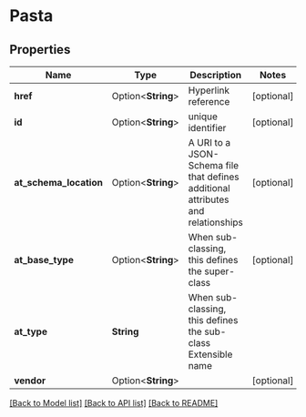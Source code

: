 # Pasta

## Properties

Name | Type | Description | Notes
------------ | ------------- | ------------- | -------------
**href** | Option<**String**> | Hyperlink reference | [optional]
**id** | Option<**String**> | unique identifier | [optional]
**at_schema_location** | Option<**String**> | A URI to a JSON-Schema file that defines additional attributes and relationships | [optional]
**at_base_type** | Option<**String**> | When sub-classing, this defines the super-class | [optional]
**at_type** | **String** | When sub-classing, this defines the sub-class Extensible name | 
**vendor** | Option<**String**> |  | [optional]

[[Back to Model list]](../README.md#documentation-for-models) [[Back to API list]](../README.md#documentation-for-api-endpoints) [[Back to README]](../README.md)


